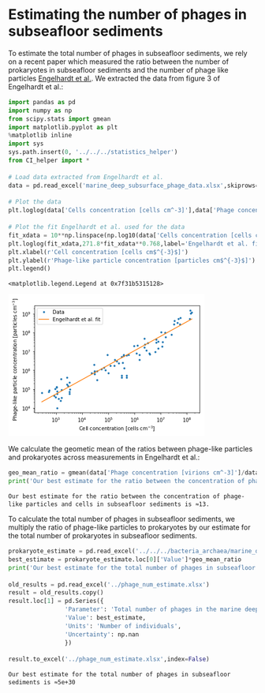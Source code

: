 
# Estimating the number of phages in subseafloor sediments
To estimate the total number of phages in subseafloor sediments, we rely on a recent paper which measured the ratio between the number of prokaryotes in subseafloor sediments and the number of phage like particles [Engelhardt et al.](http://dx.doi.org/10.1038/ismej.2013.245). We extracted the data from figure 3 of Engelhardt et al.:


```python
import pandas as pd
import numpy as np
from scipy.stats import gmean
import matplotlib.pyplot as plt
%matplotlib inline
import sys
sys.path.insert(0, '../../../statistics_helper')
from CI_helper import *

# Load data extracted from Engelhardt et al.
data = pd.read_excel('marine_deep_subsurface_phage_data.xlsx',skiprows=1)

# Plot the data
plt.loglog(data['Cells concentration [cells cm^-3]'],data['Phage concentration [virions cm^-3]'],'.',label='Data')

# Plot the fit Engelhardt et al. used for the data
fit_xdata = 10**np.linspace(np.log10(data['Cells concentration [cells cm^-3]'].min()),np.log10(data['Cells concentration [cells cm^-3]'].max()),100)
plt.loglog(fit_xdata,271.8*fit_xdata**0.768,label='Engelhardt et al. fit')
plt.xlabel(r'Cell concentration [cells cm$^{-3}$]')
plt.ylabel(r'Phage-like particle concentration [particles cm$^{-3}$]')
plt.legend()
```




    <matplotlib.legend.Legend at 0x7f31b5315128>




![png](output_1_1.png)


We calculate the geometic mean of the ratios between phage-like particles and prokaryotes across measurements in Engelhardt et al.:


```python
geo_mean_ratio = gmean(data['Phage concentration [virions cm^-3]']/data['Cells concentration [cells cm^-3]'])
print('Our best estimate for the ratio between the concentration of phage-like particles and cells in subseafloor sediments is ≈%.0f.' %geo_mean_ratio)
```

    Our best estimate for the ratio between the concentration of phage-like particles and cells in subseafloor sediments is ≈13.


To calculate the total number of phages in subseafloor sediments, we multiply the ratio of phage-like particles to prokaryotes by our estimate for the total number of prokaryotes in subseafloor sediments.


```python
prokaryote_estimate = pd.read_excel('../../../bacteria_archaea/marine_deep_subsurface/marine_deep_subsurface_prok_biomass_estimate.xlsx')
best_estimate = prokaryote_estimate.loc[0]['Value']*geo_mean_ratio
print('Our best estimate for the total number of phages in subseafloor sediments is ≈%.0e' %best_estimate)

old_results = pd.read_excel('../phage_num_estimate.xlsx')
result = old_results.copy()
result.loc[1] = pd.Series({
                'Parameter': 'Total number of phages in the marine deep subsurface',
                'Value': best_estimate,
                'Units': 'Number of individuals',
                'Uncertainty': np.nan
                })

result.to_excel('../phage_num_estimate.xlsx',index=False)

```

    Our best estimate for the total number of phages in subseafloor sediments is ≈5e+30

